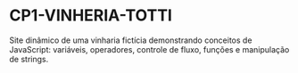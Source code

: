 # CP1-VINHERIA-TOTTI
Site dinâmico de uma vinharia fictícia demonstrando conceitos de JavaScript: variáveis, operadores, controle de fluxo, funções e manipulação de strings.
